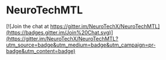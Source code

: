 # NeuroTechMTL

[![Join the chat at https://gitter.im/NeuroTechX/NeuroTechMTL](https://badges.gitter.im/Join%20Chat.svg)](https://gitter.im/NeuroTechX/NeuroTechMTL?utm_source=badge&utm_medium=badge&utm_campaign=pr-badge&utm_content=badge)
